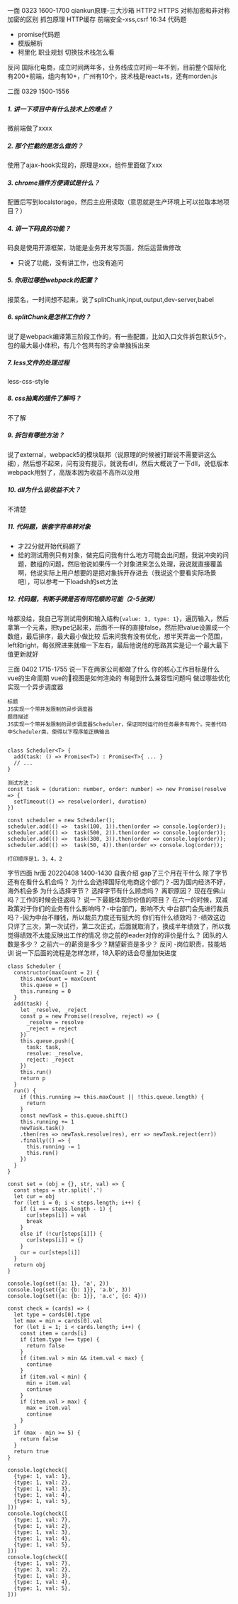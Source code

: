 一面 0323 1600-1700
qiankun原理-三大沙箱 
HTTP2
HTTPS
对称加密和非对称加密的区别
抓包原理
HTTP缓存
前端安全-xss,csrf
16:34
代码题
  - promise代码题
  - 模版解析
  - 柯里化
职业规划
切换技术栈怎么看

反问
国际化电商，成立时间两年多，业务线成立时间一年不到，目前整个国际化有200+前端，组内有10+，广州有10个，技术栈是react+ts，还有morden.js

二面 0329 1500-1556
##### 1. 讲一下项目中有什么技术上的难点？
微前端做了xxxx
##### 2. 那个拦截的是怎么做的？
使用了ajax-hook实现的，原理是xxx，组件里面做了xxx
##### 3. chrome插件方便调试是什么？
配置后写到localstorage，然后主应用读取（意思就是生产环境上可以拉取本地项目？）
##### 4. 讲一下码良的功能？
码良是使用开源框架，功能是业务开发写页面，然后运营做修改
- 只说了功能，没有讲工作，也没有追问
##### 5. 你用过哪些webpack的配置？
报菜名，一时间想不起来，说了splitChunk,input,output,dev-server,babel
##### 6. splitChunk是怎样工作的？
说了是webpack编译第三阶段工作的，有一些配置，比如入口文件拆包默认5个，包的最大最小体积，有几个包共有的才会单独拆出来
##### 7. less文件的处理过程
less-css-style
##### 8. css抽离的插件了解吗？
不了解
##### 9. 拆包有哪些方法？
说了external，webpack5的模块联邦（说原理的时候被打断说不需要讲这么细），然后想不起来，问有没有提示，就说有dll，然后大概说了一下dll，说低版本webpack用到了，高版本因为收益不高所以没用
##### 10. dll为什么说收益不大？
不清楚
##### 11. 代码题，嵌套字符串转对象
- 才22分就开始代码题了
- 给的测试用例只有对象，做完后问我有什么地方可能会出问题，我说冲突的问题，数组的问题，然后他说如果传一个对象进来怎么处理，我说就直接覆盖啊，他说实际上用户想要的是把对象拆开存进去（我说这个要看实际场景吧），可以参考一下loadsh的set方法
##### 12. 代码题，判断手牌是否有同花顺的可能（2-5张牌）
啥都没给，我自己写测试用例和输入结构`{value: 1, type: 1}`，遍历输入，然后拿第一个元素，把type记起来，后面不一样的直接false，然后把value设置成一个数组，最后排序，最大最小做比较
后来问我有没有优化，想半天弄出一个范围，left和right，每张牌进来就缩一下左右，最后他说他的思路其实是记一个最大最下值更新就好


三面 0402 1715-1755
说一下在两家公司都做了什么
你的核心工作目标是什么
vue的生命周期
vue的视图是如何渲染的
有碰到什么兼容性问题吗
做过哪些优化
实现一个异步调度器
```
标题
JS实现一个带并发限制的异步调度器
题目描述
JS实现一个带并发限制的异步调度器Scheduler，保证同时运行的任务最多有两个。完善代码中Scheduler类，使得以下程序能正确输出​


class Scheduler<T> {​
  add(task: () => Promise<T>) : Promise<T>{ ... }​
  // ...​
}​

测试方法：​
const task = (duration: number, order: number) => new Promise(resolve => {​
  setTimeout(() => resolve(order), duration)​
})​

const scheduler = new Scheduler();​
scheduler.add(() =>  task(100, 1)).then(order => console.log(order));​
scheduler.add(() =>  task(500, 2)).then(order => console.log(order));​
scheduler.add(() =>  task(300, 3)).then(order => console.log(order));​
scheduler.add(() =>  task(50, 4)).then(order => console.log(order));​

打印顺序是1，3，4，2
```


字节四面 hr面 20220408 1400-1430
自我介绍
gap了三个月在干什么
除了字节还有在看什么机会吗？
为什么会选择国际化电商这个部门？-因为国内经济不好，海外机会多
为什么选择字节？
选择字节有什么顾虑吗？
离职原因？
现在在佛山吗？工作的时候会往返吗？
说一下最能体现你价值的项目？
在六一的时候，双减政策对于你们的业务有什么影响吗？-中台部门，影响不大
中台部门会先进行裁员吗？-因为中台不赚钱，所以裁员力度还有挺大的
你们有什么绩效吗？-绩效这边只评了三次，第一次试行，第二次正式，后面就取消了，换成半年绩效了，所以我觉得绩效不太能反映出工作的情况
你之前的leader对你的评价是什么？
团队的人数是多少？
之前六一的薪资是多少？期望薪资是多少？
反问 -岗位职责，技能培训
说一下后面的流程是怎样怎样，18入职的话会尽量加快进度

```
class Scheduler {
  constructor(maxCount = 2) {
    this.maxCount = maxCount
    this.queue = []
    this.running = 0
  }
  add(task) {
    let _resolve, _reject
    const p = new Promise((resolve, reject) => {
      _resolve = resolve
      _reject = reject
    })
    this.queue.push({
      task: task,
      resolve: _resolve,
      reject: _reject
    })
    this.run()
    return p
  }
  run() {
    if (this.running >= this.maxCount || !this.queue.length) {
      return
    }
    const newTask = this.queue.shift()
    this.running += 1
    newTask.task()
    .then(res => newTask.resolve(res), err => newTask.reject(err))
    .finally(() => {
      this.running -= 1
      this.run()
    })
  }
}
```
```
const set = (obj = {}, str, val) => {
  const steps = str.split('.')
  let cur = obj
  for (let i = 0; i < steps.length; i++) {
    if (i === steps.length - 1) {
      cur[steps[i]] = val
      break
    }
    else if (!cur[steps[i]]) {
      cur[steps[i]] = {}
    }
    cur = cur[steps[i]]
  }
  return obj
}

console.log(set({a: 1}, 'a', 2))
console.log(set({a: {b: 1}}, 'a.b', 3))
console.log(set({a: {b: 1}}, 'a.c', {d: 4}))
```
```
const check = (cards) => {
  let type = cards[0].type
  let max = min = cards[0].val
  for (let i = 1; i < cards.length; i++) {
    const item = cards[i]
    if (item.type !== type) {
      return false
    }
    if (item.val > min && item.val < max) {
      continue
    }
    if (item.val < min) {
      min = item.val
      continue
    }
    if (item.val > max) {
      max = item.val
      continue
    }
  }
  if (max - min >= 5) {
    return false
  }
  return true
}

console.log(check([
  {type: 1, val: 1},
  {type: 1, val: 2},
  {type: 1, val: 3},
  {type: 1, val: 4},
  {type: 1, val: 5},
]))
console.log(check([
  {type: 1, val: 7},
  {type: 1, val: 2},
  {type: 1, val: 3},
  {type: 1, val: 4},
  {type: 1, val: 5},
]))
console.log(check([
  {type: 1, val: 7},
  {type: 3, val: 2},
  {type: 1, val: 3},
  {type: 1, val: 4},
  {type: 1, val: 5},
]))
```